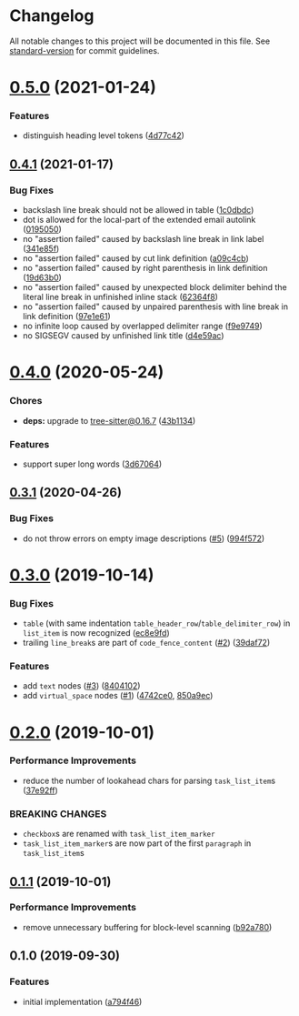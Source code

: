 # Changelog

All notable changes to this project will be documented in this file. See [standard-version](https://github.com/conventional-changelog/standard-version) for commit guidelines.

# [0.5.0](https://github.com/ikatyang/tree-sitter-markdown/compare/v0.4.1...v0.5.0) (2021-01-24)


### Features

* distinguish heading level tokens ([4d77c42](https://github.com/ikatyang/tree-sitter-markdown/commit/4d77c42))



## [0.4.1](https://github.com/ikatyang/tree-sitter-markdown/compare/v0.4.0...v0.4.1) (2021-01-17)


### Bug Fixes

* backslash line break should not be allowed in table ([1c0dbdc](https://github.com/ikatyang/tree-sitter-markdown/commit/1c0dbdc))
* dot is allowed for the local-part of the extended email autolink ([0195050](https://github.com/ikatyang/tree-sitter-markdown/commit/0195050))
* no "assertion failed" caused by backslash line break in link label ([341e85f](https://github.com/ikatyang/tree-sitter-markdown/commit/341e85f))
* no "assertion failed" caused by cut link definition ([a09c4cb](https://github.com/ikatyang/tree-sitter-markdown/commit/a09c4cb))
* no "assertion failed" caused by right parenthesis in link definition ([19d63b0](https://github.com/ikatyang/tree-sitter-markdown/commit/19d63b0))
* no "assertion failed" caused by unexpected block delimiter behind the literal line break in unfinished inline stack ([62364f8](https://github.com/ikatyang/tree-sitter-markdown/commit/62364f8))
* no "assertion failed" caused by unpaired parenthesis with line break in link definition ([97e1e61](https://github.com/ikatyang/tree-sitter-markdown/commit/97e1e61))
* no infinite loop caused by overlapped delimiter range ([f9e9749](https://github.com/ikatyang/tree-sitter-markdown/commit/f9e9749))
* no SIGSEGV caused by unfinished link title ([d4e59ac](https://github.com/ikatyang/tree-sitter-markdown/commit/d4e59ac))



# [0.4.0](https://github.com/ikatyang/tree-sitter-markdown/compare/v0.3.1...v0.4.0) (2020-05-24)


### Chores

* **deps:** upgrade to tree-sitter@0.16.7 ([43b1134](https://github.com/ikatyang/tree-sitter-markdown/commit/43b1134e9571331a5b28b527ea5aec06991f38e2))


### Features

* support super long words ([3d67064](https://github.com/ikatyang/tree-sitter-markdown/commit/3d67064f2d98e1ffac9cf9a675634453404785e9))



## [0.3.1](https://github.com/ikatyang/tree-sitter-markdown/compare/v0.3.0...v0.3.1) (2020-04-26)


### Bug Fixes

* do not throw errors on empty image descriptions ([#5](https://github.com/ikatyang/tree-sitter-markdown/issues/5)) ([994f572](https://github.com/ikatyang/tree-sitter-markdown/commit/994f572))



# [0.3.0](https://github.com/ikatyang/tree-sitter-markdown/compare/v0.2.0...v0.3.0) (2019-10-14)


### Bug Fixes

* `table` (with same indentation `table_header_row`/`table_delimiter_row`) in `list_item` is now recognized ([ec8e9fd](https://github.com/ikatyang/tree-sitter-markdown/commit/ec8e9fd))
* trailing `line_break`s are part of `code_fence_content` ([#2](https://github.com/ikatyang/tree-sitter-markdown/issues/2)) ([39daf72](https://github.com/ikatyang/tree-sitter-markdown/commit/39daf72))


### Features

* add `text` nodes ([#3](https://github.com/ikatyang/tree-sitter-markdown/issues/3)) ([8404102](https://github.com/ikatyang/tree-sitter-markdown/commit/8404102))
* add `virtual_space` nodes ([#1](https://github.com/ikatyang/tree-sitter-markdown/issues/1)) ([4742ce0](https://github.com/ikatyang/tree-sitter-markdown/commit/4742ce0), [850a9ec](https://github.com/ikatyang/tree-sitter-markdown/commit/850a9ec))



# [0.2.0](https://github.com/ikatyang/tree-sitter-markdown/compare/v0.1.1...v0.2.0) (2019-10-01)


### Performance Improvements

* reduce the number of lookahead chars for parsing `task_list_item`s ([37e92ff](https://github.com/ikatyang/tree-sitter-markdown/commit/37e92ff))


### BREAKING CHANGES

* `checkbox`s are renamed with `task_list_item_marker`
* `task_list_item_marker`s are now part of the first `paragraph` in `task_list_item`s



## [0.1.1](https://github.com/ikatyang/tree-sitter-markdown/compare/v0.1.0...v0.1.1) (2019-10-01)


### Performance Improvements

* remove unnecessary buffering for block-level scanning ([b92a780](https://github.com/ikatyang/tree-sitter-markdown/commit/b92a780))



## 0.1.0 (2019-09-30)


### Features

* initial implementation ([a794f46](https://github.com/ikatyang/tree-sitter-markdown/commit/a794f46))
